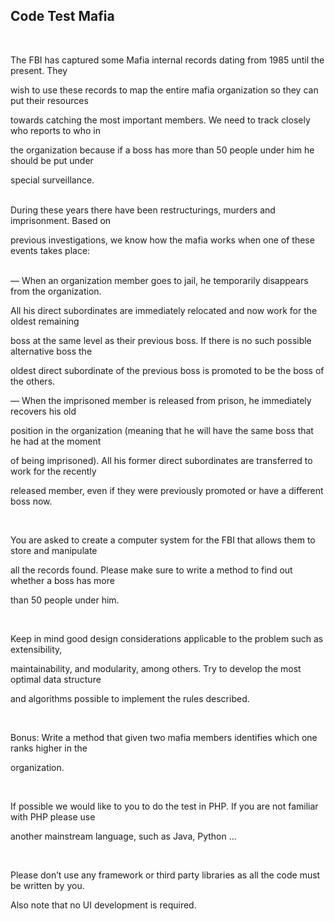 Code Test Mafia
----
<br/>

The FBI has captured some Mafia internal records dating from 1985 until the present. They

wish to use these records to map the entire mafia organization so they can put their resources

towards catching the most important members. We need to track closely who reports to who in

the organization because if a boss has more than 50 people under him he should be put under

special surveillance.
<br/><br/>

During these years there have been restructurings, murders and imprisonment. Based on

previous investigations, we know how the mafia works when one of these events takes place:
<br/><br/>

— When an organization member goes to jail, he temporarily disappears from the organization.

All his direct subordinates are immediately relocated and now work for the oldest remaining

boss at the same level as their previous boss. If there is no such possible alternative boss the

oldest direct subordinate of the previous boss is promoted to be the boss of the others.

— When the imprisoned member is released from prison, he immediately recovers his old

position in the organization (meaning that he will have the same boss that he had at the moment

of being imprisoned). All his former direct subordinates are transferred to work for the recently

released member, even if they were previously promoted or have a different boss now.

<br/>

You are asked to create a computer system for the FBI that allows them to store and manipulate

all the records found. Please make sure to write a method to find out whether a boss has more

than 50 people under him.

<br/>

Keep in mind good design considerations applicable to the problem such as extensibility,

maintainability, and modularity, among others. Try to develop the most optimal data structure

and algorithms possible to implement the rules described.

<br/>

Bonus: Write a method that given two mafia members identifies which one ranks higher in the 

organization.

<br/>

If possible we would like to you to do the test in PHP. If you are not familiar with PHP please use 

another mainstream language, such as Java, Python ...

<br/>

Please don’t use any framework or third party libraries as all the code must be written by you.

Also note that no UI development is required.

    